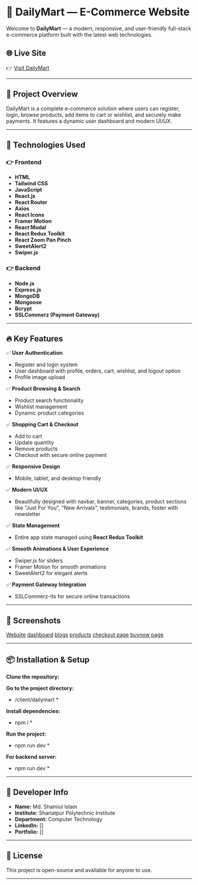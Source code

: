# 🛒 DailyMart — E-Commerce Website

Welcome to **DailyMart** — a modern, responsive, and user-friendly full-stack e-commerce platform built with the latest web technologies.

## 🌐 Live Site  
👉 [Visit DailyMart](https://dailymartstore-59c72b-s-dev.netlify.app/)

---

## 📑 Project Overview

DailyMart is a complete e-commerce solution where users can register, login, browse products, add items to cart or wishlist, and securely make payments. It features a dynamic user dashboard and modern UI/UX.

---

## 🚀 Technologies Used

### 👉 Frontend  
- **HTML**
- **Tailwind CSS**
- **JavaScript**
- **React.js**
- **React Router**
- **Axios**
- **React Icons**
- **Framer Motion**
- **React Modal**
- **React Redux Toolkit**
- **React Zoom Pan Pinch**
- **SweetAlert2**
- **Swiper.js**

### 👉 Backend  
- **Node.js**
- **Express.js**
- **MongoDB**
- **Mongoose**
- **Bcrypt**
- **SSLCommerz (Payment Gateway)**

---

## 🔥 Key Features  

✅ **User Authentication**  
- Register and login system  
- User dashboard with profile, orders, cart, wishlist, and logout option  
- Profile image upload  

✅ **Product Browsing & Search**  
- Product search functionality  
- Wishlist management  
- Dynamic product categories  

✅ **Shopping Cart & Checkout**  
- Add to cart  
- Update quantity  
- Remove products  
- Checkout with secure online payment  

✅ **Responsive Design**  
- Mobile, tablet, and desktop friendly  

✅ **Modern UI/UX**  
- Beautifully designed with navbar, banner, categories, product sections like "Just For You", "New Arrivals", testimonials, brands, footer with newsletter  

✅ **State Management**  
- Entire app state managed using **React Redux Toolkit**

✅ **Smooth Animations & User Experience**  
- Swiper.js for sliders  
- Framer Motion for smooth animations  
- SweetAlert2 for elegant alerts  

✅ **Payment Gateway Integration**  
- SSLCommerz-lts for secure online transactions  

---

## 📸 Screenshots

[Website](./client/dailymart/src/assets/webImg.png)
[dashboard](./client/dailymart/src/assets/dashboard.png)
[blogs](./client/dailymart/src/assets/blogs.png)
[products](./client/dailymart/src/assets/product.png)
[checkout page](./client/dailymart/src/assets/checkout.png)
[buynow page](./client/dailymart/src/assets/buynow.png)

---

## 📦 Installation & Setup

**Clone the repository:**  

**Go to the project directory:**  
* /client/dailymart * 


**Install dependencies:**  
* npm i *

**Run the project:**  
* npm run dev *

**For backend server:**  
* npm run dev *

---

## 📝 Developer Info

- **Name:** Md. Shamiul Islam  
- **Institute:** Shariatpur Polytechnic Institute  
- **Department:** Computer Technology  
- **LinkedIn:** []  
- **Portfolio:** []

---

## 📃 License

This project is open-source and available for anyone to use.

---

